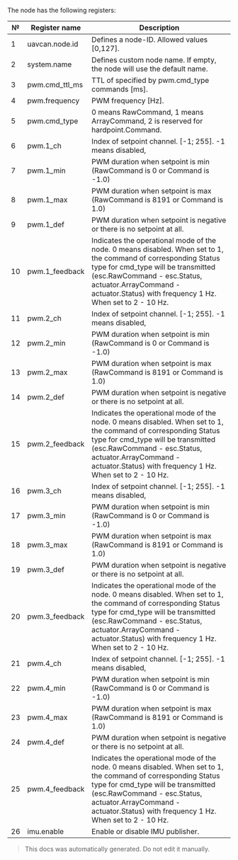 The node has the following registers:

| №  | Register name           | Description |
| -- | ----------------------- | ----------- |
|  1 | uavcan.node.id          | Defines a node-ID. Allowed values [0,127]. |
|  2 | system.name             | Defines custom node name. If empty, the node will use the default name. |
|  3 | pwm.cmd_ttl_ms          | TTL of specified by pwm.cmd_type commands [ms]. |
|  4 | pwm.frequency           | PWM frequency [Hz]. |
|  5 | pwm.cmd_type            | 0 means RawCommand, 1 means ArrayCommand, 2 is reserved for hardpoint.Command. |
|  6 | pwm.1_ch                | Index of setpoint channel. [-1; 255]. -1 means disabled, |
|  7 | pwm.1_min               | PWM duration when setpoint is min (RawCommand is 0 or Command is -1.0) |
|  8 | pwm.1_max               | PWM duration when setpoint is max (RawCommand is 8191 or Command is 1.0) |
|  9 | pwm.1_def               | PWM duration when setpoint is negative or there is no setpoint at all. |
|  10 | pwm.1_feedback          | Indicates the operational mode of the node. 0 means disabled. When set to 1, the command of corresponding Status type for cmd_type will be transmitted (esc.RawCommand - esc.Status, actuator.ArrayCommand - actuator.Status) with frequency 1 Hz. When set to 2 - 10 Hz. |
|  11 | pwm.2_ch                | Index of setpoint channel. [-1; 255]. -1 means disabled, |
|  12 | pwm.2_min               | PWM duration when setpoint is min (RawCommand is 0 or Command is -1.0) |
|  13 | pwm.2_max               | PWM duration when setpoint is max (RawCommand is 8191 or Command is 1.0) |
|  14 | pwm.2_def               | PWM duration when setpoint is negative or there is no setpoint at all. |
|  15 | pwm.2_feedback          | Indicates the operational mode of the node. 0 means disabled. When set to 1, the command of corresponding Status type for cmd_type will be transmitted (esc.RawCommand - esc.Status, actuator.ArrayCommand - actuator.Status) with frequency 1 Hz. When set to 2 - 10 Hz. |
|  16 | pwm.3_ch                | Index of setpoint channel. [-1; 255]. -1 means disabled, |
|  17 | pwm.3_min               | PWM duration when setpoint is min (RawCommand is 0 or Command is -1.0) |
|  18 | pwm.3_max               | PWM duration when setpoint is max (RawCommand is 8191 or Command is 1.0) |
|  19 | pwm.3_def               | PWM duration when setpoint is negative or there is no setpoint at all. |
|  20 | pwm.3_feedback          | Indicates the operational mode of the node. 0 means disabled. When set to 1, the command of corresponding Status type for cmd_type will be transmitted (esc.RawCommand - esc.Status, actuator.ArrayCommand - actuator.Status) with frequency 1 Hz. When set to 2 - 10 Hz. |
|  21 | pwm.4_ch                | Index of setpoint channel. [-1; 255]. -1 means disabled, |
|  22 | pwm.4_min               | PWM duration when setpoint is min (RawCommand is 0 or Command is -1.0) |
|  23 | pwm.4_max               | PWM duration when setpoint is max (RawCommand is 8191 or Command is 1.0) |
|  24 | pwm.4_def               | PWM duration when setpoint is negative or there is no setpoint at all. |
|  25 | pwm.4_feedback          | Indicates the operational mode of the node. 0 means disabled. When set to 1, the command of corresponding Status type for cmd_type will be transmitted (esc.RawCommand - esc.Status, actuator.ArrayCommand - actuator.Status) with frequency 1 Hz. When set to 2 - 10 Hz. |
|  26 | imu.enable              | Enable or disable IMU publisher. |

> This docs was automatically generated. Do not edit it manually.

